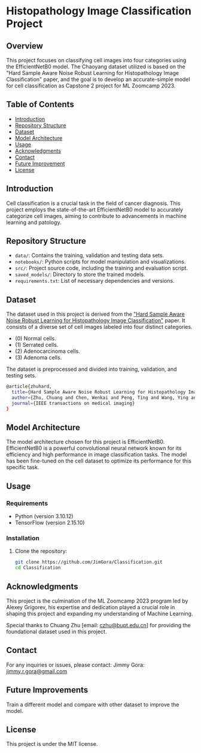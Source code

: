 # Histopathology Image Classification Project

## Overview

This project focuses on classifying cell images into four categories using the EfficientNetB0 model. The Chaoyang dataset utilized is based on the "Hard Sample Aware Noise Robust Learning for Histopathology Image Classification" paper, and the goal is to develop an accurate-simple model for cell classification as Capstone 2 project for ML Zoomcamp 2023.

## Table of Contents

- [Introduction](#introduction)
- [Repository Structure](#repository-structure)
- [Dataset](#dataset)
- [Model Architecture](#model-architecture)
- [Usage](#usage)
- [Acknowledgments](#acknowledgments)
- [Contact](#contact)
- [Future Improvement](#future-improvement)
- [License](#license)

## Introduction

Cell classification is a crucial task in the field of cancer diagnosis. This project employs the state-of-the-art EfficientNetB0 model to accurately categorize cell images, aiming to contribute to advancements in machine learning and patology.

## Repository Structure

- `data/`: Contains the training, validation and testing data sets.
- `notebooks/`: Python scripts for model manipulation and visualizations.
- `src/`: Project source code, including the training and evaluation script.
- `saved_models/`: Directory to store the trained models.
- `requirements.txt`: List of necessary dependencies and versions.

## Dataset

The dataset used in this project is derived from the ["Hard Sample Aware Noise Robust Learning for Histopathology Image Classification"](https://ieeexplore.ieee.org/document/9600806) paper. It consists of a diverse set of cell images labeled into four distinct categories. 

- (0) Normal cells.
- (1) Serrated cells.
- (2) Adenocarcinoma cells.
- (3) Adenoma cells. 

The dataset is preprocessed and divided into training, validation, and testing sets.

```bash
@article{zhuhard,
  title={Hard Sample Aware Noise Robust Learning for Histopathology Image Classification},
  author={Zhu, Chuang and Chen, Wenkai and Peng, Ting and Wang, Ying and Jin, Mulan},
  journal={IEEE transactions on medical imaging}
}
```

## Model Architecture

The model architecture chosen for this project is EfficientNetB0. EfficientNetB0 is a powerful convolutional neural network known for its efficiency and high performance in image classification tasks. The model has been fine-tuned on the cell dataset to optimize its performance for this specific task.

## Usage

### Requirements

- Python (version 3.10.12)
- TensorFlow (version 2.15.10)

### Installation

1. Clone the repository:

   ```bash
   git clone https://github.com/JimGora/Classification.git
   cd Classification

## Acknowledgments

This project is the culmination of the ML Zoomcamp 2023 program led by Alexey Grigorev, his expertise and dedication played a crucial role in shaping this project and expanding my understanding of Machine Learning.

Special thanks to Chuang Zhu [email: czhu@bupt.edu.cn] for providing the foundational dataset used in this project.

## Contact
For any inquiries or issues, please contact:
Jimmy Gora: jimmy.r.gora@gmail.com

## Future Improvements
Train a different model and compare with other dataset to improve the model.

## License
This project is under the MIT license.
